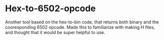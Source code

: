 # Hex-to-6502-opcode
Another tool based on the hex-to-bin code, that returns both binary and the cooresponding 6502 opcode. Made this to familiarize with making H files, and thought that it would be super helpful to use.
